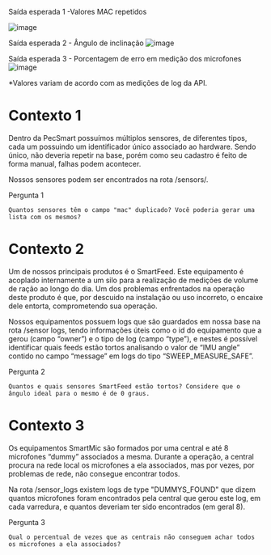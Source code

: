 Saída esperada 1 -Valores MAC repetidos

![image](https://user-images.githubusercontent.com/79227339/181866506-65fdf9f1-eb77-4653-8da3-392a28d13151.png)

Saída esperada 2 - Ângulo de inclinação
![image](https://user-images.githubusercontent.com/79227339/181866586-ef3d94c6-950b-4356-9d39-006f72d2902d.png)

Saída esperada 3 - Porcentagem de erro em medição dos microfones
![image](https://user-images.githubusercontent.com/79227339/181866637-13f4785f-deb3-46d7-a449-ea6cbce1d6d3.png)

*Valores variam de acordo com as medições de log da API.

# Contexto 1

Dentro da PecSmart possuímos múltiplos sensores, de diferentes tipos, cada um possuindo um identificador único associado ao hardware. Sendo único, não deveria repetir na base, porém como seu cadastro é feito de forma manual, falhas podem acontecer.

Nossos sensores podem ser encontrados na rota /sensors/.

Pergunta 1

    Quantos sensores têm o campo "mac" duplicado? Você poderia gerar uma lista com os mesmos?

# Contexto 2

Um de nossos principais produtos é o SmartFeed. Este equipamento é acoplado internamente a um silo para a realização de medições de volume de ração ao longo do dia. Um dos problemas enfrentados na operação deste produto é que, por descuido na instalação ou uso incorreto, o encaixe dele entorta, comprometendo sua operação.

Nossos equipamentos possuem logs que são guardados em nossa base na rota /sensor logs, tendo informações úteis como o id do equipamento que a gerou (campo “owner”) e o tipo de log (campo “type”), e nestes é possível identificar quais feeds estão tortos analisando o valor de “IMU angle” contido no campo “message” em logs do tipo “SWEEP_MEASURE_SAFE”.

Pergunta 2

    Quantos e quais sensores SmartFeed estão tortos? Considere que o ângulo ideal para o mesmo é de 0 graus.

# Contexto 3

Os equipamentos SmartMic são formados por uma central e até 8 microfones “dummy” associados a mesma. Durante a operação, a central procura na rede local os microfones a ela associados, mas por vezes, por problemas de rede, não consegue encontrar todos.

Na rota /sensor_logs existem logs de type "DUMMYS_FOUND" que dizem quantos microfones foram encontrados pela central que gerou este log, em cada varredura, e quantos deveriam ter sido encontrados (em geral 8).

Pergunta 3

    Qual o percentual de vezes que as centrais não conseguem achar todos os microfones a ela associados?
